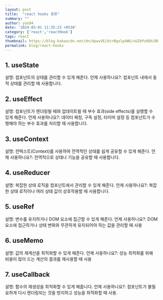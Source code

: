 ```yaml
---
layout: post
title:  "react hooks 종류"
summary: ""
author: yoo94
date: '2024-03-01 11:35:23 +0530'
category: ['react','reactHook']
tags: react
thumbnail: https://blog.kakaocdn.net/dn/dpwvVE/btrBqolp4WG/xU2kPsR8hJ0Rpx9B1LSoZ1/img.png
permalink: blog/react-hooks
---
```

## 1. useState
   설명: 컴포넌트의 상태를 관리할 수 있게 해준다.
   언제 사용하나요?: 컴포넌트 내에서 동적 상태를 관리할 때 사용합니다.
## 2. useEffect
   설명: 컴포넌트가 렌더링될 때와 업데이트될 때 부수 효과(side effects)를 실행할 수 있게 해준다.
   언제 사용하나요?: 데이터 페칭, 구독 설정, 타이머 설정 등 컴포넌트가 수행해야 하는 부수 효과를 처리할 때 사용합니다.
## 3. useContext
   설명: 컨텍스트(Context)를 사용하여 전역적인 상태를 쉽게 공유할 수 있게 해준다.
   언제 사용하나요?: 전역적으로 상태나 기능을 공유할 때 사용합니다.
## 4. useReducer
   설명: 복잡한 상태 로직을 컴포넌트에서 관리할 수 있게 해준다.
   언제 사용하나요?: 복잡한 상태 로직이나 여러 상태 값이 상호작용할 때 사용합니다.
## 5. useRef
   설명: 변수를 유지하거나 DOM 요소에 접근할 수 있게 해준다.
   언제 사용하나요?: DOM 요소에 접근하거나 상태 변화와 무관하게 유지되어야 하는 값을 관리할 때 사용
## 6. useMemo
   설명: 값의 재계산을 최적화할 수 있게 해준다.
   언제 사용하나요?: 성능 최적화를 위해 비용이 많이 드는 계산의 결과를 재사용할 때 사용
## 7. useCallback
   설명: 함수의 재생성을 최적화할 수 있게 해줍니다.
   언제 사용하나요?: 컴포넌트가 불필요하게 다시 렌더링되는 것을 방지하고 성능을 최적화할 때 사용.
